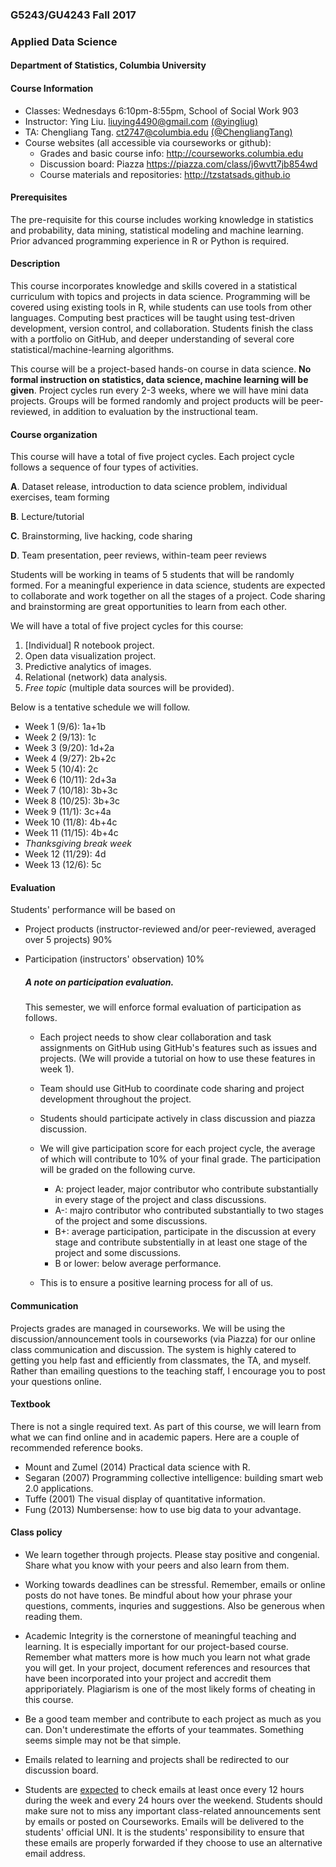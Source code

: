 ### G5243/GU4243 Fall 2017 
### Applied Data Science

#### Department of Statistics, Columbia University 

#### Course Information
* Classes: Wednesdays 6:10pm-8:55pm, School of Social Work 903
* Instructor: Ying Liu.  <liuying4490@gmail.com> [(@yingliug)](https://github.com/yingliug)
* TA: Chengliang Tang. <ct2747@columbia.edu> [(@ChengliangTang)](http://github.com/ChengliangTang)
* Course websites (all accessible via courseworks or github): 
  * Grades and basic course info: <http://courseworks.columbia.edu>
  * Discussion board: Piazza <https://piazza.com/class/j6wvtt7jb854wd>
  * Course materials and repositories: <http://tzstatsads.github.io>
 
#### Prerequisites
The pre-requisite for this course includes working knowledge in statistics and probability, data mining, statistical modeling and machine learning. Prior advanced programming experience in R or Python is required. 

#### Description  
This course incorporates knowledge and skills covered in a statistical curriculum with topics and projects in data science. Programming will be covered using existing tools in R, while students can use tools from other languages. Computing best practices will be taught using test-driven development, version control, and collaboration. Students finish the class with a portfolio on GitHub, and deeper understanding of several core statistical/machine-learning algorithms. 

This course will be a project-based hands-on course in data science. **No formal instruction on statistics, data science, machine learning will be given**. Project cycles run every 2-3 weeks, where we will have mini data projects. Groups will be formed randomly and project products will be peer-reviewed, in addition to evaluation by the instructional team.

#### Course organization
This course will have a total of five project cycles. Each project cycle follows a sequence of four types of activities. 

**A**. Dataset release, introduction to data science problem, individual exercises, team forming

**B**. Lecture/tutorial

**C**. Brainstorming, live hacking, code sharing

**D**. Team presentation, peer reviews, within-team peer reviews

Students will be working in teams of 5 students that will be randomly formed. For a meaningful experience in data science, students are expected to collaborate and work together on all the stages of a project. Code sharing and brainstorming are great opportunities to learn from each other. 

We will have a total of five project cycles for this course:

1. [Individual] R notebook project. 
2. Open data visualization project.
3. Predictive analytics of images.
4. Relational (network) data analysis.
5. *Free topic* (multiple data sources will be provided).

Below is a tentative schedule we will follow.

+ Week 1 (9/6): 1a+1b
+ Week 2 (9/13): 1c
+ Week 3 (9/20): 1d+2a
+ Week 4 (9/27): 2b+2c
+ Week 5 (10/4): 2c
+ Week 6 (10/11): 2d+3a
+ Week 7 (10/18): 3b+3c
+ Week 8 (10/25): 3b+3c
+ Week 9 (11/1): 3c+4a
+ Week 10 (11/8): 4b+4c
+ Week 11 (11/15): 4b+4c
+ *Thanksgiving break week*
+ Week 12 (11/29): 4d
+ Week 13 (12/6): 5c

#### Evaluation

Students' performance will be based on 

* Project products (instructor-reviewed and/or peer-reviewed, averaged over 5 projects) 90%
* Participation (instructors' observation) 10%

	##### A note on participation evaluation. 
	This semester, we will enforce formal evaluation of participation as follows. 
	
	* Each project needs to show clear collaboration and task assignments on GitHub using GitHub's features such as issues and projects. (We will provide a tutorial on how to use these features in week 1). 
	* Team should use GitHub to coordinate code sharing and project development throughout the project. 
	* Students should participate actively in class discussion and piazza discussion. 
	* We will give participation score for each project cycle, the average of which will contribute to 10% of your final grade. The participation will be graded on the following curve. 
	
		* A: project leader, major contributor who contribute substantially in every stage of the project and class discussions. 
		* A-: majro contributor who contributed substantially to two stages of the project and some discussions. 
		* B+: average participation, participate in the discussion at every stage and contribute substentially in at least one stage of the project and some discussions. 
		* B or lower: below average performance.   
	* This is to ensure a positive learning process for all of us.  

#### Communication
Projects grades are managed in courseworks. We will be using the discussion/announcement tools in courseworks (via Piazza) for our online class communication and discussion. The system is highly catered to getting you help fast and efficiently from classmates, the TA, and myself. Rather than emailing questions to the teaching staff, I encourage you to post your questions online. 

#### Textbook

There is not a single required text. As part of this course, we will learn from what we can find online and in academic papers. Here are a couple of recommended reference books. 

+ Mount and Zumel (2014) Practical data science with R.
+ Segaran (2007) Programming collective intelligence: building smart web 2.0 applications.
+ Tuffe (2001) The visual display of quantitative information.
+ Fung (2013) Numbersense: how to use big data to your advantage.

#### Class policy

* We learn together through projects. Please stay positive and congenial. Share what you know with your peers and also learn from them.

* Working towards deadlines can be stressful. Remember, emails or online posts do not have tones. Be mindful about how your phrase your questions, comments, inquries and suggestions. Also be generous when reading them. 

* Academic Integrity is the cornerstone of meaningful teaching and learning. It is especially important for our project-based course. Remember what matters more is how much you learn not what grade you will get. In your project, document references and resources that have been incorporated into your project and accredit them appriporiately. Plagiarism is one of the most likely forms of cheating in this course. 

* Be a good team member and contribute to each project as much as you can. Don't underestimate the efforts of your teammates. Something seems simple may not be that simple. 

* Emails related to learning and projects shall be redirected to our discussion board.
 
* Students are [expected](http://policylibrary.columbia.edu/student-email-communication-policy) to check emails at least once every 12 hours during the week and every 24 hours over the weekend. Students should make sure not to miss any important class-related announcements sent by emails or posted on Courseworks. Emails will be delivered to the students' official UNI. It is the students' responsibility to ensure that these emails are properly forwarded if they choose to use an alternative email address. 




